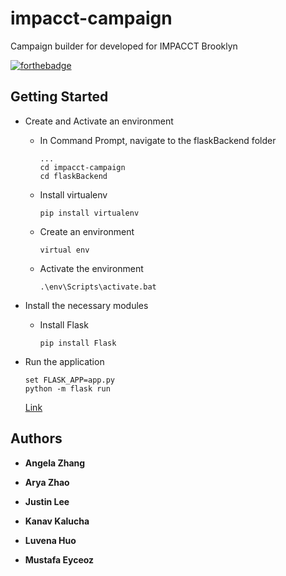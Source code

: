 # impacct-campaign
Campaign builder for developed for IMPACCT Brooklyn

[![forthebadge](https://forthebadge.com/images/badges/made-with-python.svg)](https://python.org)

## Getting Started

* Create and Activate an environment
  * In Command Prompt, navigate to the flaskBackend folder
    ```
    ...
    cd impacct-campaign
    cd flaskBackend
    ```
  * Install virtualenv
    ```
    pip install virtualenv
    ```
  * Create an environment
    ```
    virtual env
    ```
  * Activate the environment
    ```
    .\env\Scripts\activate.bat
    ```

* Install the necessary modules
  * Install Flask
    ```
    pip install Flask
    ```
* Run the application
  ```
  set FLASK_APP=app.py
  python -m flask run
  ```
  [Link](http://127.0.0.1:5000/api/simplelist)


## Authors

* **Angela Zhang**

* **Arya Zhao**

* **Justin Lee**

* **Kanav Kalucha**

* **Luvena Huo**

* **Mustafa Eyceoz**
